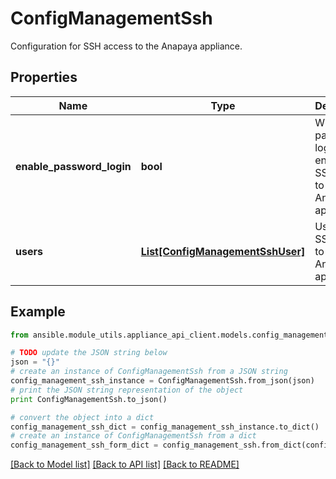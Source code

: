 # ConfigManagementSsh

Configuration for SSH access to the Anapaya appliance.

## Properties
Name | Type | Description | Notes
------------ | ------------- | ------------- | -------------
**enable_password_login** | **bool** | Whether password login is enabled for SSH access to the Anapaya appliance. | [optional] [default to False]
**users** | [**List[ConfigManagementSshUser]**](ConfigManagementSshUser.md) | Users with SSH access to the Anapaya appliance. | [optional] 

## Example

```python
from ansible.module_utils.appliance_api_client.models.config_management_ssh import ConfigManagementSsh

# TODO update the JSON string below
json = "{}"
# create an instance of ConfigManagementSsh from a JSON string
config_management_ssh_instance = ConfigManagementSsh.from_json(json)
# print the JSON string representation of the object
print ConfigManagementSsh.to_json()

# convert the object into a dict
config_management_ssh_dict = config_management_ssh_instance.to_dict()
# create an instance of ConfigManagementSsh from a dict
config_management_ssh_form_dict = config_management_ssh.from_dict(config_management_ssh_dict)
```
[[Back to Model list]](../README.md#documentation-for-models) [[Back to API list]](../README.md#documentation-for-api-endpoints) [[Back to README]](../README.md)


